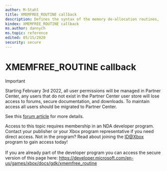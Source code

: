 ```yaml
---
author: M-Stahl
title: XMEMFREE_ROUTINE callback
description: Defines the syntax of the memory de-allocation routines, [XMemFree (NDA topic)](xmemfree.md) and `XMemFreeDefault`.
kindex: XMEMFREE_ROUTINE callback
ms.author: dannych
ms.topic: reference
edited: 05/15/2020
security: secure
---
```


# XMEMFREE_ROUTINE callback
> [!IMPORTANT]
> Starting February 3rd 2022, all user permissions will be managed in Partner Center, any users that do not exist in the Partner Center user store will lose access to forums, secure documentation, and downloads. To maintain access all users should be migrated to Partner Center. <p></p>See this <a href="https://forums.xboxlive.com/articles/132187/breaking-change-user-access-for-forums-secure-docu.html">forum article</a> for more details.  

 Access to this topic requires membership in an NDA developer program. Contact your publisher or your Xbox program representative if you need direct access. Not in the program? Read about joining the <a href="https://www.xbox.com/Developers/id">ID@Xbox</a> program to gain access today!  <br/><br/>If you are already part of the developer program you can access the secure version of this page here: <a target="_blank" href="https://developer.microsoft.com/en-us/games/xbox/docs/gdk/xmemfree_routine">https://developer.microsoft.com/en-us/games/xbox/docs/gdk/xmemfree_routine</a>